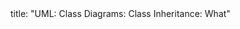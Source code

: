 <frontmatter>
title: "UML: Class Diagrams: Class Inheritance: What"
</frontmatter>

<include src="navbar.md" boilerplate />

<include src="unit-inPage-asFlat.md" boilerplate />